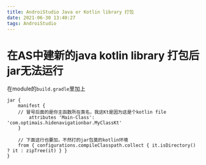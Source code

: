 ```yaml
---
title: AndroiStudio Java or Kotlin library 打包
date: 2021-06-30 13:40:27
tags: AndroiStudio
---
```

# 在AS中建新的java kotlin library 打包后jar无法运行
在module的`build.gradle`里加上
```
jar {
    manifest {
    // 冒号后面的是你主函数所在类名，我这Kt是因为这是个kotlin file
        attributes 'Main-Class': 'com.optimais.hidenavigationbar.MyClassKt' 
    }

    // 下面这行也要加，不然打的jar包莫的kotlin环境
    from { configurations.compileClasspath.collect { it.isDirectory() ? it : zipTree(it) } }
}

```

